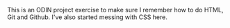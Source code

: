 This is an ODIN project exercise to make sure I remember how to do HTML, Git and Github.
I've also started messing with CSS here.